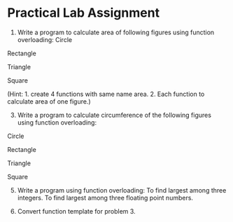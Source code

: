# Practical Lab Assignment
1. Write a program to calculate area of following figures using function overloading:
Circle

Rectangle

Triangle

Square

(Hint: 1. create 4 functions with same name area. 2. Each function to calculate area of one figure.)

3. Write a program to calculate circumference of the following figures using function overloading:

Circle

Rectangle

Triangle

Square


5. Write a program using function overloading:
To find largest among three integers.
To find largest among three floating point numbers.

6. Convert function template for problem 3.
